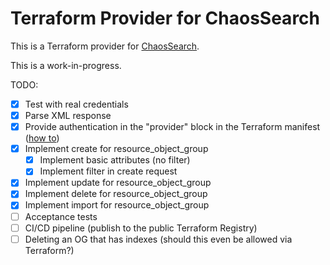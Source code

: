# Terraform Provider for ChaosSearch

This is a Terraform provider for [ChaosSearch](https://www.chaossearch.io/).

This is a work-in-progress.

TODO:

 - [x] Test with real credentials
 - [x] Parse XML response
 - [x] Provide authentication in the "provider" block in the Terraform manifest ([how to](https://learn.hashicorp.com/tutorials/terraform/provider-auth?in=terraform/providers))
 - [x] Implement create for resource_object_group
     - [x] Implement basic attributes (no filter)
     - [x] Implement filter in create request
 - [x] Implement update for resource_object_group
 - [x] Implement delete for resource_object_group
 - [x] Implement import for resource_object_group
 - [ ] Acceptance tests
 - [ ] CI/CD pipeline (publish to the public Terraform Registry)
 - [ ] Deleting an OG that has indexes (should this even be allowed via Terraform?)